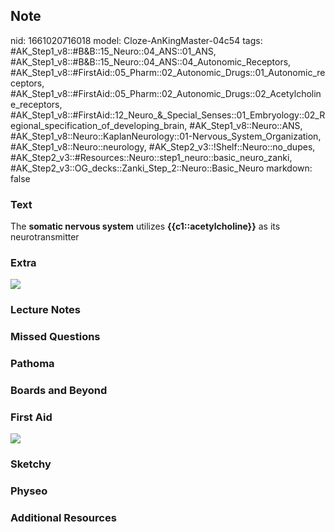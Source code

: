 ## Note
nid: 1661020716018
model: Cloze-AnKingMaster-04c54
tags: #AK_Step1_v8::#B&B::15_Neuro::04_ANS::01_ANS, #AK_Step1_v8::#B&B::15_Neuro::04_ANS::04_Autonomic_Receptors, #AK_Step1_v8::#FirstAid::05_Pharm::02_Autonomic_Drugs::01_Autonomic_receptors, #AK_Step1_v8::#FirstAid::05_Pharm::02_Autonomic_Drugs::02_Acetylcholine_receptors, #AK_Step1_v8::#FirstAid::12_Neuro_&_Special_Senses::01_Embryology::02_Regional_specification_of_developing_brain, #AK_Step1_v8::Neuro::ANS, #AK_Step1_v8::Neuro::KaplanNeurology::01-Nervous_System_Organization, #AK_Step1_v8::Neuro::neurology, #AK_Step2_v3::!Shelf::Neuro::no_dupes, #AK_Step2_v3::#Resources::Neuro::step1_neuro::basic_neuro_zanki, #AK_Step2_v3::OG_decks::Zanki_Step_2::Neuro::Basic_Neuro
markdown: false

### Text
<div>
  The <b>somatic nervous system</b> utilizes
  <b>{{c1::acetylcholine}}</b> as its neurotransmitter
</div>

### Extra
<img src="paste-223982544486807.jpg">

### Lecture Notes


### Missed Questions


### Pathoma


### Boards and Beyond


### First Aid
<img src="tmp1WT_Sf.png">

### Sketchy


### Physeo


### Additional Resources

